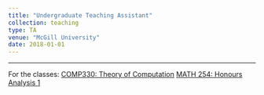```yaml
---
title: "Undergraduate Teaching Assistant"
collection: teaching
type: TA
venue: "McGill University"
date: 2018-01-01
---
```


---

For the classes:
[COMP330: Theory of Computation](https://www.mcgill.ca/study/2020-2021/courses/comp-330)
[MATH 254: Honours Analysis 1](https://www.mcgill.ca/study/2020-2021/courses/math-254)
